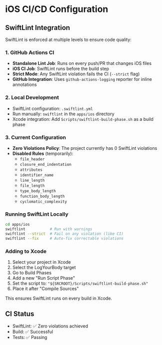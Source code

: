 # iOS CI/CD Configuration

## SwiftLint Integration

SwiftLint is enforced at multiple levels to ensure code quality:

### 1. GitHub Actions CI
- **Standalone Lint Job**: Runs on every push/PR that changes iOS files
- **iOS CI Job**: SwiftLint runs before the build step
- **Strict Mode**: Any SwiftLint violation fails the CI (`--strict` flag)
- **GitHub Integration**: Uses `github-actions-logging` reporter for inline annotations

### 2. Local Development
- SwiftLint configuration: `.swiftlint.yml`
- Run manually: `swiftlint` in the `apps/ios` directory
- Xcode integration: Add `Scripts/swiftlint-build-phase.sh` as a build phase

### 3. Current Configuration
- **Zero Violations Policy**: The project currently has 0 SwiftLint violations
- **Disabled Rules** (temporarily):
  - `file_header`
  - `closure_end_indentation`
  - `attributes`
  - `identifier_name`
  - `line_length`
  - `file_length`
  - `type_body_length`
  - `function_body_length`
  - `cyclomatic_complexity`

### Running SwiftLint Locally
```bash
cd apps/ios
swiftlint           # Run with warnings
swiftlint --strict  # Fail on any violation (like CI)
swiftlint --fix     # Auto-fix correctable violations
```

### Adding to Xcode
1. Select your project in Xcode
2. Select the LogYourBody target
3. Go to Build Phases
4. Add a new "Run Script Phase"
5. Set the script to: `"${SRCROOT}/Scripts/swiftlint-build-phase.sh"`
6. Place it after "Compile Sources"

This ensures SwiftLint runs on every build in Xcode.

## CI Status
- SwiftLint: ✅ Zero violations achieved
- Build: ✅ Successful  
- Tests: ✅ Passing